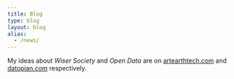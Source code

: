 ```yaml
---
title: Blog  
type: blog
layout: blog
alias:
  - /news/
---
```


My ideas about _Wiser Society_ and _Open Data_ are on <a href="http://www.artearthtech.com" target="_blank">artearthtech.com</a> and <a href="http://www.datopian.com" target="_blank">datopian.com</a> respectively.

<List dir="/post" pageSize={30} />